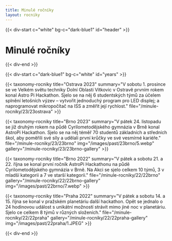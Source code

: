 ```yaml
---
title: Minulé ročníky
layout: rocniky
---
```

{{< div-start c="white" bg-c="dark-blue1" id="header" >}}

# Minulé ročníky

{{< div-end >}}

{{< div-start c="dark-blue1" bg-c="white" id="years" >}}

{{< taxonomy-rocniky title="Ostrava 2023" summary="V sobotu 1. prosince se ve Velkém světu techniky Dolní Oblasti Vítkovic v Ostravě prvním rokem konal Astro Pi Hackathon. Sjelo se na něj 6 studentských týmů za účelem splnění letošních výzev – vytvořit jednoduchý program pro LED displej; a naprogramovat mikropočítač na ISS a změřit její rychlost." file="/minule-rocniky/23/23ostrava" >}}

{{< taxonomy-rocniky title="Brno 2023" summary="V pátek 24. listopadu se již druhým rokem na půdě Cyrilometodějského gymnázia v Brně konal AstroPi Hackathon. Sjelo se na něj téměř 70 studentů základních a středních škol, aby poměřili své síly a udělali první krůčky ve své vesmírné kariéře." file="/minule-rocniky/23/23brno" img="/images/past/23brno/5.webp" gallery="/minule-rocniky/23/23brno-gallery" >}}

{{< taxonomy-rocniky title="Brno 2022" summary="V pátek a sobotu 21. a 22. října se konal první ročník AstroPi Hackathonu na půdě Cyrilometodějského gymnázia v Brně. Na Akci se sjelo celkem 10 týmů, 3 v mladší kategorii a 7 ve starší kategorii." file="/minule-rocniky/22/22brno" gallery="/minule-rocniky/22/22brno-gallery" img="/images/past/22brno/7.webp" >}}

{{< taxonomy-rocniky title="Praha 2022" summary="V pátek a sobotu 14. a 15. října se konal v pražském planetáriu další hackathon. Opět se jednalo o 24 hodinovou událost s unikátní možností strávit mimo jiné noc v planetáriu. Sjelo ce celkem 8 týmů v různých složeních." file="/minule-rocniky/22/22praha" gallery="/minule-rocniky/22/22praha-gallery" img="/images/past/22praha/1.JPEG" >}}

{{< div-end >}}